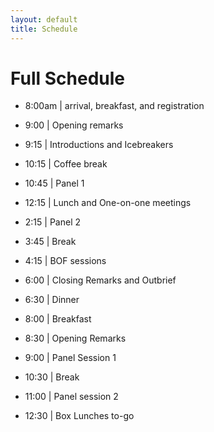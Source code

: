 ```yaml
---
layout: default
title: Schedule
---
```


# Full Schedule 


* 8:00am | arrival, breakfast, and registration
* 9:00 | Opening remarks
* 9:15 | Introductions and Icebreakers
* 10:15 | Coffee break
* 10:45 | Panel 1
* 12:15 | Lunch and One-on-one meetings
* 2:15 | Panel 2
* 3:45 | Break
* 4:15 | BOF sessions
* 6:00 | Closing Remarks and Outbrief
* 6:30 | Dinner

* 8:00 | Breakfast
* 8:30 | Opening Remarks
* 9:00 | Panel Session 1
* 10:30 | Break
* 11:00 | Panel session 2
* 12:30 | Box Lunches to-go


